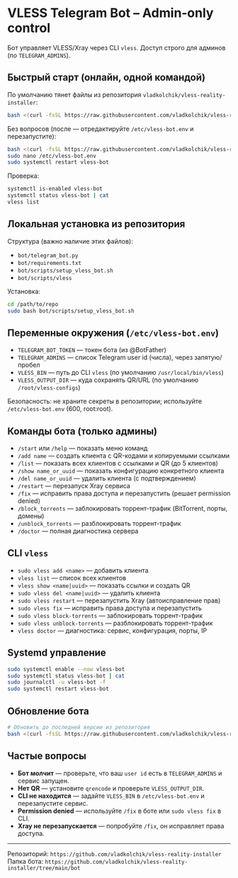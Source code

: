 # VLESS Telegram Bot – Admin‑only control

Бот управляет VLESS/Xray через CLI `vless`. Доступ строго для админов (по `TELEGRAM_ADMINS`).

## Быстрый старт (онлайн, одной командой)

По умолчанию тянет файлы из репозитория `vladkolchik/vless-reality-installer`:

```bash
bash <(curl -fsSL https://raw.githubusercontent.com/vladkolchik/vless-reality-installer/refs/heads/main/install_vless_bot.sh)
```

Без вопросов (после — отредактируйте `/etc/vless-bot.env` и перезапустите):
```bash
bash <(curl -fsSL https://raw.githubusercontent.com/vladkolchik/vless-reality-installer/refs/heads/main/install_vless_bot.sh) --non-interactive
sudo nano /etc/vless-bot.env
sudo systemctl restart vless-bot
```

Проверка:
```bash
systemctl is-enabled vless-bot
systemctl status vless-bot | cat
vless list
```

## Локальная установка из репозитория

Структура (важно наличие этих файлов):
- `bot/telegram_bot.py`
- `bot/requirements.txt`
- `bot/scripts/setup_vless_bot.sh`
- `bot/scripts/vless`

Установка:
```bash
cd /path/to/repo
sudo bash bot/scripts/setup_vless_bot.sh
```

## Переменные окружения (`/etc/vless-bot.env`)

- `TELEGRAM_BOT_TOKEN` — токен бота (из @BotFather)
- `TELEGRAM_ADMINS` — список Telegram user id (числа), через запятую/пробел
- `VLESS_BIN` — путь до CLI `vless` (по умолчанию `/usr/local/bin/vless`)
- `VLESS_OUTPUT_DIR` — куда сохранять QR/URL (по умолчанию `/root/vless-configs`)

Безопасность: не храните секреты в репозитории; используйте `/etc/vless-bot.env` (600, root:root).

## Команды бота (только админы)

- `/start` или `/help` — показать меню команд
- `/add name` — создать клиента с QR-кодами и копируемыми ссылками
- `/list` — показать всех клиентов с ссылками и QR (до 5 клиентов)
- `/show name_or_uuid` — показать конфигурацию конкретного клиента
- `/del name_or_uuid` — удалить клиента (с подтверждением)
- `/restart` — перезапуск Xray сервиса
- `/fix` — исправить права доступа и перезапустить (решает permission denied)
- `/block_torrents` — заблокировать торрент-трафик (BitTorrent, порты, домены)
- `/unblock_torrents` — разблокировать торрент-трафик
- `/doctor` — полная диагностика сервера

## CLI `vless`

- `sudo vless add <name>` — добавить клиента
- `vless list` — список всех клиентов
- `vless show <name|uuid>` — показать ссылки и создать QR
- `sudo vless del <name|uuid>` — удалить клиента
- `sudo vless restart` — перезапустить Xray (автоисправление прав)
- `sudo vless fix` — исправить права доступа и перезапустить
- `sudo vless block-torrents` — заблокировать торрент-трафик
- `sudo vless unblock-torrents` — разблокировать торрент-трафик
- `vless doctor` — диагностика: сервис, конфигурация, порты, IP

## Systemd управление

```bash
sudo systemctl enable --now vless-bot
sudo systemctl status vless-bot | cat
sudo journalctl -u vless-bot -f
sudo systemctl restart vless-bot
```

## Обновление бота

```bash
# Обновить до последней версии из репозитория
bash <(curl -fsSL https://raw.githubusercontent.com/vladkolchik/vless-reality-installer/refs/heads/main/install_vless_bot.sh) update
```

## Частые вопросы

- **Бот молчит** — проверьте, что ваш `user id` есть в `TELEGRAM_ADMINS` и сервис запущен.
- **Нет QR** — установите `qrencode` и проверьте `VLESS_OUTPUT_DIR`.
- **CLI не находится** — задайте `VLESS_BIN` в `/etc/vless-bot.env` и перезапустите сервис.
- **Permission denied** — используйте `/fix` в боте или `sudo vless fix` в CLI.
- **Xray не перезапускается** — попробуйте `/fix`, он исправляет права доступа.

---
Репозиторий: `https://github.com/vladkolchik/vless-reality-installer`
Папка бота: `https://github.com/vladkolchik/vless-reality-installer/tree/main/bot`


